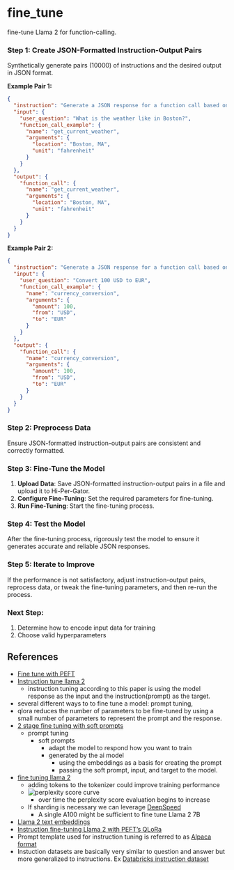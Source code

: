 # fine_tune
fine-tune Llama 2 for function-calling.

### Step 1: Create JSON-Formatted Instruction-Output Pairs
Synthetically generate pairs (10000) of instructions and the desired output in JSON format.

**Example Pair 1:**
```json
{
  "instruction": "Generate a JSON response for a function call based on the user's question and the function call example.",
  "input": {
    "user_question": "What is the weather like in Boston?",
    "function_call_example": {
      "name": "get_current_weather",
      "arguments": {
        "location": "Boston, MA",
        "unit": "fahrenheit"
      }
    }
  },
  "output": {
    "function_call": {
      "name": "get_current_weather",
      "arguments": {
        "location": "Boston, MA",
        "unit": "fahrenheit"
      }
    }
  }
}
```

**Example Pair 2:**
```json
{
  "instruction": "Generate a JSON response for a function call based on the user's question and the function call example.",
  "input": {
    "user_question": "Convert 100 USD to EUR",
    "function_call_example": {
      "name": "currency_conversion",
      "arguments": {
        "amount": 100,
        "from": "USD",
        "to": "EUR"
      }
    }
  },
  "output": {
    "function_call": {
      "name": "currency_conversion",
      "arguments": {
        "amount": 100,
        "from": "USD",
        "to": "EUR"
      }
    }
  }
}
```

### Step 2: Preprocess Data
Ensure JSON-formatted instruction-output pairs are consistent and correctly formatted. 

### Step 3: Fine-Tune the Model
1. **Upload Data**: Save JSON-formatted instruction-output pairs in a file and upload it to Hi-Per-Gator.
2. **Configure Fine-Tuning**: Set the required parameters for fine-tuning.
3. **Run Fine-Tuning**: Start the fine-tuning process.

### Step 4: Test the Model
After the fine-tuning process, rigorously test the model to ensure it generates accurate and reliable JSON responses.

### Step 5: Iterate to Improve
If the performance is not satisfactory, adjust instruction-output pairs, reprocess data, or tweak the fine-tuning parameters, and then re-run the process.

### Next Step:
1. Determine how to encode input data for training
2. Choose valid hyperparameters

## References
- [Fine tune with PEFT](https://huggingface.co/blog/llama2#fine-tuning-with-peft)
- [Instruction tune llama 2](https://www.philschmid.de/instruction-tune-llama-2)
  - instruction tuning according to this paper is using the model response as the input and the instruction(prompt) as the target.
- several different ways to to fine tune a model: prompt tuning, 
- qlora reduces the number of parameters to be fine-tuned by using a small number of parameters to represent the prompt and the response.
- [2 stage fine tuning with soft prompts](https://arxiv.org/pdf/2211.00635.pdf)
  - prompt tuning
    - soft prompts
      - adapt the model to respond how you want to train
      - generated by the ai model
        - using the embeddings as a basis for creating the prompt
        - passing the soft prompt, input, and target to the model.
- [fine tuning llama 2](https://www.anyscale.com/blog/fine-tuning-llama-2-a-comprehensive-case-study-for-tailoring-models-to-unique-applications)
  - adding tokens to the tokenizer could improve training performance
  - ![perplexity score curve](https://images.ctfassets.net/xjan103pcp94/1NHkYacCqQEDmHOx3fGJyt/f86fc3eff57937c027ae17f45bee2b9a/Llama_2_learning_curve.png)
    - over time the perplexity score evaluation begins to increase
  - If sharding is necessary we can leverage [DeepSpeed](https://github.com/microsoft/DeepSpeed)
    - A single A100 might be sufficient to fine tune Llama 2 7B
- [Llama 2 text embeddings](https://medium.com/@liusimao8/using-llama-2-models-for-text-embedding-with-langchain-79183350593d)
- [Instruction fine-tuning Llama 2 with PEFT’s QLoRa](https://ukey.co/blog/finetune-llama-2-peft-qlora-huggingface/)
- Prompt template used for instruction tuning is referred to as [Alpaca format](https://github.com/tatsu-lab/stanford_alpaca#data-release)
- Instuction datasets are basically very similar to question and answer but more generalized to instructions. Ex [Databricks instruction dataset](https://huggingface.co/datasets/databricks/databricks-dolly-15k)

